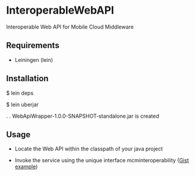 InteroperableWebAPI
===================

Interoperable Web API for Mobile Cloud Middleware


Requirements
------------

- Leiningen (lein)


Installation
-------------

$ lein deps


$ lein uberjar

.
.
WebApiWrapper-1.0.0-SNAPSHOT-standalone.jar is created


Usage
------

- Locate the Web API within the classpath of your java project

- Invoke the service using the unique interface mcminteroperability ([Gist example](https://gist.github.com/5747779.git)) 


